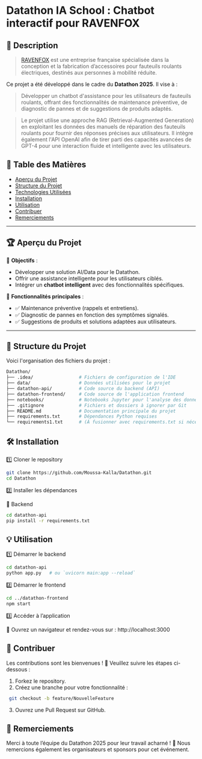 # Datathon IA School : Chatbot interactif pour RAVENFOX

## 📌 Description
> [RAVENFOX](https://ravenfox.xyz/?srsltid=AfmBOorF6RvAbRO4FHaCXCqn_Y2YTsEUwo1jY0HmovVRmSG0yXSXZDXY) est une entreprise française spécialisée dans la conception et la fabrication d’accessoires pour fauteuils roulants électriques, destinés aux personnes à mobilité réduite.
> 
Ce projet a été développé dans le cadre du **Datathon 2025**. Il vise à :
> Développer un chatbot d'assistance pour les utilisateurs de fauteuils roulants, offrant des fonctionnalités de maintenance préventive, de diagnostic de pannes et de suggestions de produits adaptés.

> Le projet utilise une approche RAG (Retrieval-Augmented Generation) en exploitant les données des manuels de réparation des fauteuils roulants pour fournir des réponses précises aux utilisateurs. Il intègre également l'API OpenAI afin de tirer parti des capacités avancées de GPT-4 pour une interaction fluide et intelligente avec les utilisateurs.



## 📖 Table des Matières
- [Aperçu du Projet](#aperçu-du-projet)
- [Structure du Projet](#structure-du-projet)
- [Technologies Utilisées](#technologies-utilisées)
- [Installation](#installation)
- [Utilisation](#utilisation)
- [Contribuer](#contribuer)
- [Remerciements](#remerciements)

---

## 🏆 Aperçu du Projet
📌 **Objectifs** :
- Développer une solution AI/Data pour le Datathon.
- Offrir une assistance intelligente pour les utilisateurs ciblés.
- Intégrer un **chatbot intelligent** avec des fonctionnalités spécifiques.

📌 **Fonctionnalités principales** :
- ✅ Maintenance préventive (rappels et entretiens).
- ✅ Diagnostic de pannes en fonction des symptômes signalés.
- ✅ Suggestions de produits et solutions adaptées aux utilisateurs.

---

## 📂 Structure du Projet
Voici l'organisation des fichiers du projet :

```bash
Datathon/
├── .idea/                 # Fichiers de configuration de l'IDE
├── data/                  # Données utilisées pour le projet
├── datathon-api/          # Code source du backend (API)
├── datathon-frontend/     # Code source de l'application frontend
├── notebooks/             # Notebooks Jupyter pour l'analyse des données
├── .gitignore             # Fichiers et dossiers à ignorer par Git
├── README.md              # Documentation principale du projet
├── requirements.txt       # Dépendances Python requises
└── requirements1.txt      # (À fusionner avec requirements.txt si nécessaire)
```

## 🛠 Installation

1️⃣ Cloner le repository

```bash
git clone https://github.com/Moussa-Kalla/Datathon.git
cd Datathon
```

2️⃣ Installer les dépendances

🔹 Backend
```bash
cd datathon-api
pip install -r requirements.txt
```

## 💡 Utilisation

1️⃣ Démarrer le backend
```bash
cd datathon-api
python app.py   # ou `uvicorn main:app --reload`
```

2️⃣ Démarrer le frontend
```bash
cd ../datathon-frontend
npm start
```

3️⃣ Accéder à l’application

🔗 Ouvrez un navigateur et rendez-vous sur : http://localhost:3000

## 🤝 Contribuer

Les contributions sont les bienvenues ! 🎉
Veuillez suivre les étapes ci-dessous :
 1. Forkez le repository.
 2. Créez une branche pour votre fonctionnalité :
```bash
 git checkout -b feature/NouvelleFeature
```
 3.	Ouvrez une Pull Request sur GitHub.

 ## 🙌 Remerciements

Merci à toute l’équipe du Datathon 2025 pour leur travail acharné ! 🚀
Nous remercions également les organisateurs et sponsors pour cet événement.
